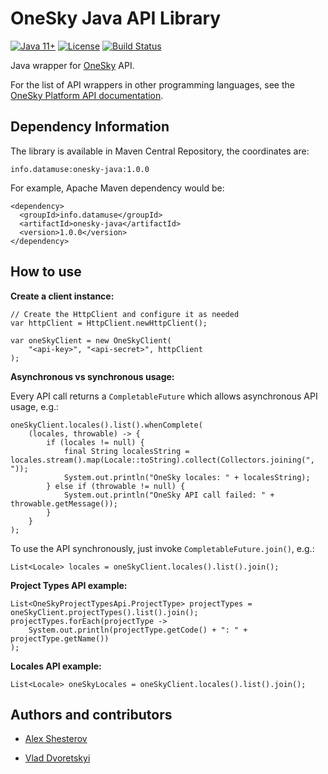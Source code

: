 # OneSky Java API Library

[![Java 11+](https://img.shields.io/badge/java-11%2B-blue.svg)](http://java.oracle.com)
[![License](https://img.shields.io/badge/license-MIT-blue.svg)](https://raw.githubusercontent.com/vovkss/onesky-java/master/LICENSE.md)
[![Build Status](https://travis-ci.org/vovkss/onesky-java.png?branch=master)](https://travis-ci.org/vovkss/onesky-java)

Java wrapper for [OneSky](http://oneskyapp.com/) API.

For the list of API wrappers in other programming languages, see the [OneSky Platform API documentation](https://github.com/onesky/api-documentation-platform/blob/master/README.md).


## Dependency Information

The library is available in Maven Central Repository, the coordinates are: 

    info.datamuse:onesky-java:1.0.0

For example, Apache Maven dependency would be:
    
    <dependency>
      <groupId>info.datamuse</groupId>
      <artifactId>onesky-java</artifactId>
      <version>1.0.0</version>
    </dependency>


## How to use

**Create a client instance:**

    // Create the HttpClient and configure it as needed
    var httpClient = HttpClient.newHttpClient();
    
    var oneSkyClient = new OneSkyClient(
        "<api-key>", "<api-secret>", httpClient
    );


**Asynchronous vs synchronous usage:**

Every API call returns a `CompletableFuture` which allows asynchronous API usage, e.g.:

    oneSkyClient.locales().list().whenComplete(
        (locales, throwable) -> {
            if (locales != null) {
                final String localesString = locales.stream().map(Locale::toString).collect(Collectors.joining(", "));
                System.out.println("OneSky locales: " + localesString);
            } else if (throwable != null) {
                System.out.println("OneSky API call failed: " + throwable.getMessage());
            }
        }
    );

To use the API synchronously, just invoke `CompletableFuture.join()`, e.g.:

    List<Locale> locales = oneSkyClient.locales().list().join();


**Project Types API example:**

    List<OneSkyProjectTypesApi.ProjectType> projectTypes = oneSkyClient.projectTypes().list().join();
    projectTypes.forEach(projectType -> 
        System.out.println(projectType.getCode() + ": " + projectType.getName())
    );


**Locales API example:**

    List<Locale> oneSkyLocales = oneSkyClient.locales().list().join();


## Authors and contributors

* [Alex Shesterov](https://www.linkedin.com/in/alexshesterov/)

* [Vlad Dvoretskyi](https://www.linkedin.com/in/vladislav-dvoretskiy-17528419/)

